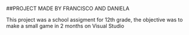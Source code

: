 ##PROJECT MADE BY FRANCISCO AND DANIELA

This project was a school assigment for 12th grade, the objective was to make a small game in 2 months on Visual Studio 




